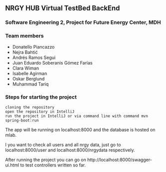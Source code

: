 ## NRGY HUB Virtual TestBed BackEnd

### Software Engineering 2, Project for Future Energy Center, MDH

### Team members
  - Donatello Piancazzo 
  - Nejra Bahtić 
  - Andrés Ramos Segui
  - Juan Eduardo Soberanis Gómez Farías
  - Clara Wiman
  - Isabelle Agirman
  - Oskar Berglund
  - Muhammad Tariq
  
### Steps for starting the project
  ```
  cloning the repository 
  open the repository in IntelliJ
  run the project in IntelliJ or via command line with command mvn spring-boot:run
  ```
The app will be running on localhost:8000 and the database is hosted on mlab.

I you want to check all users and all nrgy data, just go to localhost:8000/user and localhost:8000/nrgydata respectively.

After running the project you can go on http://localhost:8000/swagger-ui.html to test controllers written so far.
